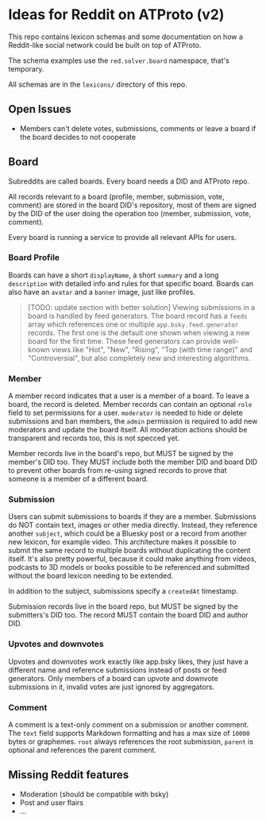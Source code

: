 # Ideas for Reddit on ATProto (v2)

This repo contains lexicon schemas and some documentation on how a Reddit-like social network could be built on top of ATProto.

The schema examples use the `red.solver.board` namespace, that's temporary.

All schemas are in the `lexicons/` directory of this repo.

## Open Issues

- Members can't delete votes, submissions, comments or leave a board if the board decides to not cooperate

## Board

Subreddits are called boards. Every board needs a DID and ATProto repo.

All records relevant to a board (profile, member, submission, vote, comment) are stored in the board DID's repository, most of them are signed by the DID of the user doing the operation too (member, submission, vote, comment).

Every board is running a service to provide all relevant APIs for users.

### Board Profile

Boards can have a short `displayName`, a short `summary` and a long `description` with detailed info and rules for that specific board. Boards can also have an `avatar` and a `banner` image, just like profiles.

> [TODO: update section with better solution]
> Viewing submissions in a board is handled by feed generators. The board record has a `feeds` array which references one or multiple `app.bsky.feed.generator` records. The first one is the default one shown when viewing a new board for the first time. These feed generators can provide well-known views like "Hot", "New", "Rising", "Top (with time range)" and "Controversial", but also completely new and interesting algorithms.

### Member

A member record indicates that a user is a member of a board. To leave a board, the record is deleted. Member records can contain an optional `role` field to set permissions for a user. `moderator` is needed to hide or delete submissions and ban members, the `admin` permission is required to add new moderators and update the board itself. All moderation actions should be transparent and records too, this is not specced yet.

Member records live in the board's repo, but MUST be signed by the member's DID too. They MUST include both the member DID and board DID to prevent other boards from re-using signed records to prove that someone is a member of a different board. 

### Submission

Users can submit submissions to boards if they are a member. Submissions do NOT contain text, images or other media directly. Instead, they reference another `subject`, which could be a Bluesky post or a record from another new lexicon, for example video. This architecture makes it possible to submit the same record to multiple boards without duplicating the content itself. It's also pretty powerful, because it could make anything from videos, podcasts to 3D models or books possible to be referenced and submitted without the board lexicon needing to be extended.

In addition to the subject, submissions specify a `createdAt` timestamp.

Submission records live in the board repo, but MUST be signed by the submitters's DID too. The record MUST contain the board DID and author DID.

### Upvotes and downvotes

Upvotes and downvotes work exactly like app.bsky likes, they just have a different name and reference submissions instead of posts or feed generators. Only members of a board can upvote and downvote submissions in it, invalid votes are just ignored by aggregators.

### Comment

A comment is a text-only comment on a submission or another comment. The `text` field supports Markdown formatting and has a max size of `10000` bytes or graphemes. `root` always references the root submission, `parent` is optional and references the parent comment.

## Missing Reddit features

- Moderation (should be compatible with bsky)
- Post and user flairs
- ...